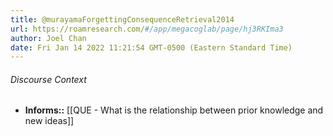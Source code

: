 ```yaml
---
title: @murayamaForgettingConsequenceRetrieval2014
url: https://roamresearch.com/#/app/megacoglab/page/hj3RKIma3
author: Joel Chan
date: Fri Jan 14 2022 11:21:54 GMT-0500 (Eastern Standard Time)
---
```




###### Discourse Context

- **Informs::** [[QUE - What is the relationship between prior knowledge and new ideas]]
